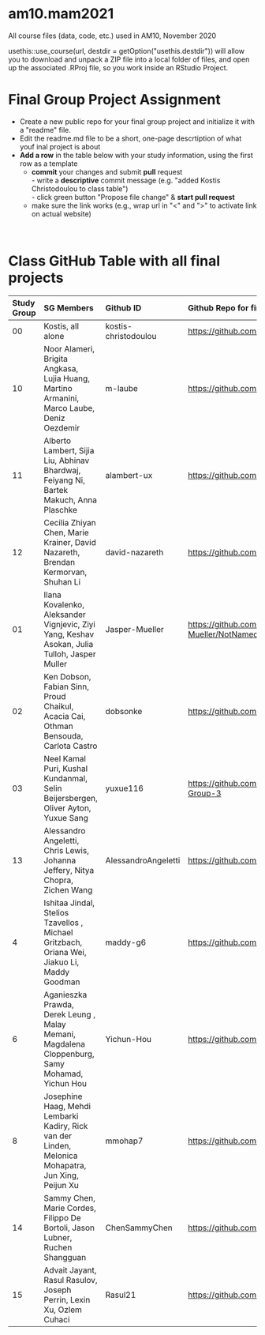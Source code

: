 # am10.mam2021

All course files (data, code, etc.) used in AM10, November 2020

usethis::use_course(url, destdir = getOption("usethis.destdir")) will allow you to download and unpack a ZIP file into a local folder of files, and open up the associated .RProj file, so you work inside an RStudio Project.

# Final Group Project Assignment

- Create a new public repo for your final group project and initialize it with a "readme" file. 
- Edit the readme.md file to be a short, one-page descrtiption of what youf inal project is about
- **Add a row** in the table below with your study information, using the first row as a template
    - **commit** your changes and submit **pull** request   
            - write a **descriptive** commit message (e.g. "added Kostis Christodoulou to class table")  
            - click green button "Propose file change" & **start pull request**
    - make sure the link works (e.g., wrap url in "<" and ">" to activate link on actual website)  
<br>

# Class GitHub Table with all final projects

| Study Group   | SG Members           |Github ID                      |Github Repo for final project        | URL address for final project       |Date Added     |  
|:--------------|:---------------------|:------------------------------------------------------|:-----------------------|:-------------------------------------|:-----------------------| 
| 00     | Kostis, all alone |kostis-christodoulou   |<https://github.com/kostis-christodoulou/am10.mam2021>        | <https://kchristodoulou.shinyapps.io/portfolio_capm_dashboard/>        |2020-10-31 |
| 10     | Noor Alameri, Brigita Angkasa, Lujia Huang, Martino Armanini, Marco Laube, Deniz Oezdemir | m-laube  |<https://github.com/m-laube/am10.sg10>        | <N/A>        |2020-11-11 |
| 11     | Alberto Lambert, Sijia Liu, Abhinav Bhardwaj, Feiyang Ni, Bartek Makuch, Anna Plaschke |alambert-ux   |<https://github.com/alambert-ux/AM10_SG11>        | <N/A>        |2020-11-10 |
| 12     |Cecilia Zhiyan Chen, Marie Krainer, David Nazareth, Brendan Kermorvan, Shuhan Li |david-nazareth |<https://github.com/david-nazareth/AM10_SG12>|<N/A>     | 2020-11-11 |
| 01     |Ilana Kovalenko, Aleksander Vignjevic, Ziyi Yang, Keshav Asokan, Julia Tulloh, Jasper Muller |Jasper-Mueller |<https://github.com/Jasper-Mueller/NotNamedGroup1ForNothing>|<N/A>     | 2020-11-11 |
| 02     |Ken Dobson, Fabian Sinn, Proud Chaikul, Acacia Cai, Othman Bensouda, Carlota Castro |dobsonke |<https://github.com/dobsonke/dataVizProject>| <N/A>     | 2020-11-11 |
| 03     |Neel Kamal Puri, Kushal Kundanmal, Selin Beijersbergen, Oliver Ayton, Yuxue Sang |yuxue116 |<https://github.com/yuxue116/AM10-Final-Project---Group-3>| <N/A>     | 2020-11-11 |
| 13     |Alessandro Angeletti, Chris Lewis, Johanna Jeffery, Nitya Chopra, Zichen Wang |AlessandroAngeletti |https://github.com/LBS-Group-13/DataViz|<N/A>     |13/11/2020 |
| 4     |Ishitaa Jindal, Stelios Tzavellos , Michael Gritzbach, Oriana Wei, Jiakuo Li, Maddy Goodman| maddy-g6 |https://github.com/maddy-g6/group4-am10-final-proj|<N/A>     |13/11/2020 |
| 6     |Aganieszka Prawda, Derek Leung , Malay Memani, Magdalena Cloppenburg, Samy Mohamad, Yichun Hou| Yichun-Hou |https://github.com/Yichun-Hou/AM10_Group6|<N/A>     |14/11/2020 |
| 8     | Josephine Haag, Mehdi Lembarki Kadiry, Rick van der Linden, Melonica Mohapatra, Jun Xing, Peijun Xu | mmohap7 |<https://github.com/mmohap7/Study_Group_8>        | <N/A>        |2020-11-15 |
| 14     |Sammy Chen, Marie Cordes, Filippo De Bortoli, Jason Lubner, Ruchen Shangguan |ChenSammyChen |<https://github.com/ChenSammyChen/Group14_Final_Project>|<N/A>     |2020-11-16 |
| 15     |Advait Jayant, Rasul Rasulov, Joseph Perrin, Lexin Xu, Ozlem Cuhaci |Rasul21 |<https://github.com/Rasul21/Group_9_Final_Project>|<N/A>     |2020-11-16 |
